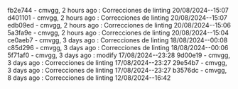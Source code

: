 fb2e744 - cmvgg, 2 hours ago : Correcciones de linting 20/08/2024--15:07
d401101 - cmvgg, 2 hours ago : Correcciones de linting 20/08/2024--15:07
edb09ed - cmvgg, 2 hours ago : Correcciones de linting 20/08/2024--15:06
5a3fa9e - cmvgg, 2 hours ago : Correcciones de linting 20/08/2024--15:04
ce0aeb7 - cmvgg, 3 days ago : Correcciones de linting 18/08/2024--00:08
c85d296 - cmvgg, 3 days ago : Correcciones de linting 18/08/2024--00:06
5f71af0 - cmvgg, 3 days ago : modify 17/08/2024--23:28
9d00e19 - cmvgg, 3 days ago : Correcciones de linting 17/08/2024--23:27
29e54b7 - cmvgg, 3 days ago : Correcciones de linting 17/08/2024--23:27
b3576dc - cmvgg, 8 days ago : Correcciones de linting 12/08/2024--16:42